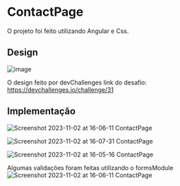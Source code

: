 # ContactPage

O projeto foi feito utilizando Angular e Css.

## Design
![image](https://github.com/ZanderAlec/angular-projects/assets/72523734/ea4a291e-46d3-4482-8eef-a40970913ddd)

O design feito por devChallenges
link do desafio: https://devchallenges.io/challenge/31

## Implementação

![Screenshot 2023-11-02 at 16-06-11 ContactPage](https://github.com/ZanderAlec/angular-projects/assets/72523734/677de5ed-9de9-4aae-9aed-4b0969ca1aeb)

![Screenshot 2023-11-02 at 16-07-31 ContactPage](https://github.com/ZanderAlec/angular-projects/assets/72523734/b4ba0812-1126-4ee5-af0f-42f7c9185948)

![Screenshot 2023-11-02 at 16-05-16 ContactPage](https://github.com/ZanderAlec/angular-projects/assets/72523734/320d6b33-d2e9-4423-b42d-de689e4dfb51)

Algumas validações foram feitas utilizando o formsModule
![Screenshot 2023-11-02 at 16-06-11 ContactPage](https://github.com/ZanderAlec/angular-projects/assets/72523734/f4243144-54a9-4a4f-9f89-381a9433a749)

